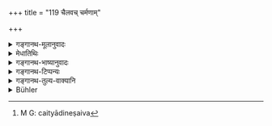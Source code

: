 +++
title = "119 चैलवच् चर्मणाम्"

+++

<details><summary>गङ्गानथ-मूलानुवादः</summary>

The method of purifying leather and tree-barks is similar to that of clothes; and for vegetables, roots and fruits, the purification is like that of grains.—(118).
</details>

<details><summary>मेधातिथिः</summary>

**चर्मणाम्** वर्ध्राणां स्पृश्यानाम्, न तु श्वशृगालादिसमन्वितानां स्वभावाशुचीनाम् । उपानत्कवचादीनाम् अपि तद्विकाराणाम् एष एव विधिः । अत्र हि प्रकरणे प्रकृत्यापि विकृतिर् गृह्यते, विकृत्यापि प्रकृतिः । तथा च दारवाणाम् इत्य् अत्र दारूणाम् अप्य् एषैव शुद्धिः । वसिष्ठेन हि दारवाणां शुद्धिम् अभिधाय, "दार्वस्थिभूम्यानि" इत्य् उक्तम् (च्ड़्, वध् ३.५२) । यदि च विकृत्या प्रकृतिर् न गृह्येत तदनुक्तक्शुद्धिविधानेन दारूणां कथम् अतिदेशः क्रियेत । प्रकृतेस् तु विकारग्रहणं तद्बुद्ध्यनपायाद् युक्तम् एव । 

- **वैदलानि** वार्क्षत्वगादीनि । स्मृत्यन्तरे पक्षपवित्रचर्मचामरतृणवेत्रबालवल्कलानाम् एषैव[^२५२] शुद्धिर् विहिता । तत्र मयूरादिपक्षास् तन्निर्वृत्ताश् च छत्रपिच्छिकादयो गृह्यन्ते । पवित्रं दर्भस् तेषां दर्भमयानां च वाससाम् । तृणशब्देन तालपत्राण्य् उच्यन्ते । "तृणराजं विदुस् तालम्" इति स्मर्यते । तत्रैकदेशात् समुदायप्रतिपत्तिर् दत्तशब्दादिवद् देवदत्ते । बाला गवाश्वाजानां न मनुष्याणाम्, तेषां च्युतानाम् अपृश्यत्वात् । 


[^२५२]:
     M G: caityādineṣaiva

- सर्वा चेयं द्रव्यान्तरोपघाते शुद्धिर् उच्यते न स्वभावोपहतौ, चेलधान्ययोर् एकरूप्त्वाच् छुद्देः । **शाकादेर्** धान्यवद् वचनम् । यथा धान्यानाम् अवघातादिसंस्कारान्तररहितानां धान्यावस्थानाम् एव प्रोक्षणप्रक्षालने शुद्धिहेतू तद्वच् छाकादीनाम् अपि । तेनापकवानाम् अयं विधिः । पक्वानां तु सत्य् अपि शाकादिशब्दवाच्यत्वे शुद्ध्यन्तरम् अन्वेषणीयम् । यथोक्तम् "सुवर्णवारिणा पावकज्वालया च" इत्यादि । आकराद् आहृतानां तु शाकादीनाम् उदश्विद्दधिक्षीरादीनां प्रोक्षणपर्यग्निकरणे विशेषतो हारीतेनाम्नाते । तथा शिम्बीधान्यानाम् उद्घर्षणदलनपेषणादि । एतच् च पादस्पर्शे शङ्कानिवृत्त्यर्थम् । तद् उक्तम् "आकराः शुचयः सर्वे" (ब्ध् १.९.३) इति ॥ ५.११८ ॥
</details>

<details><summary>गङ्गानथ-भाष्यानुवादः</summary>

‘*Leather*’,—*i.e*., goat-skins and such other skins as are touchable; and not the skin of the dog, the jackal or such animals as are by their nature unclean.

The same rule holds good regarding also things made of the said leather, in the shape of shoes, armour and the like.

In the present context, wherever Che original constituent cause is mentioned, it includes the product also; and *vice versa*. So that the rule laid down in connection with ‘wooden articles’ is applicable to
*wood* also. Vaśiṣṭha, having described the purification of wooden
articles, proceeds to speak of ‘wood, bone and earth’; and if the cause did not include its product, how could the author apply the purification (prescribed for *wooden articles*) and not for w *ood* ) to the *wood*? In fact the inclusion of the product by the cause is only right, since the notion of the latter does not certainly cease in regard to the former.

‘*Vaidala*’ stands for the *bark of trees* and other like things.

In another *Smṛti-text* this same purification in laid down for feathers, *kuśa*, skins, *chowries*, grass, cane, hair, and tree-bark’—Here ‘feather’ stands for the *peacock’s feathers*, and things made of them, such as umbrellas, hair ornaments and so forth;—the term ‘*pavitra*’ stands for *kuśa*, and also for doth made of
*kuśa*;—the term ‘*grass*’ stands for *palm-leaves*; according to the
assertion that ‘the palm is known as the *king among plants*’; and the part of the wood (*i.e*., ‘*ṭrna*’, which is part of ‘*tṛṇarāja*’) denotes the whole, like the term ‘*deva*’ denoting the name ‘*Devadatta*’;—‘*hairs*’—*i.e*., of the cow, the horse and the goat, not of man; as the latter, when fallen from the body, are untouchable; for in the present context all the purification mentioned pertains to cases where a thing has been defiled by the touch of another substance, and not where the thing is unclean by its very nature; that this is so is indicated by the fact that exactly the same purification has been laid down for cloth and grain.

Vegetables have to be dealt with in the same manner as grains. That is just as *sprinkling* and *washing* are the means of purifying grains, while they are still in the form of grains, and have not undergone embellishment by means of *thumping* and the like acts,—so also are they for the purifying of vegetables also. Hence the present rule pertains to
*uncooked* vegetables only. As for *cooked* vegetables, even though they
are spoken of as ‘vegetables’, yet some other method of purification has to be found for them; as it has been said—‘by clean water and by the flame of fire’ and be forth. For vegetables taken out of large heaps, as also for gruel, cow’s milk and the rest, *sprinkling* and *heating on fire* hate been specially laid down by Hārīta;—and similarly, for all grains in pods, scrubbing and pounding and so forth.

All this is for the purpose of removing all doubts in the event of their being touched by foot, as it has been said that ‘all things in large quantities are pure.’—(118).
</details>

<details><summary>गङ्गानथ-टिप्पन्यः</summary>

(Verse 119 of others.)

‘*Vaidalānām*’—‘Objects made of the bark of trees and such things’
(Medhātithi and Govindarāja);—‘made of split bamboo’ (Kullūka).

This verse is quoted in *Parāśaramādhava* (Prāyaścitta, p. 139);—in
*Hemādri* (Śrāddha, p. 805);—and in *Śuddhikaumudī* (p. 311) which
explains ‘*Vaidalānām*’ as ‘things made of split bamboo’, which are
purified like cloth,—and ‘*dhānyavat*’ as ‘large quantities by
sprinkling water and small quantities by washing’.
</details>

<details><summary>गङ्गानथ-तुल्य-वाक्यानि</summary>

*Gautama* (1.33).—‘Ropes, bamboo-chips, and leather are cleansed like
garments.’

*Baudhāyana* (1.8.36, 38, 43).—‘Objects made of bamboo should be
cleansed with cow-dung—skins of black deer with *bel*, nut and rice.
Other skins shall he treated like cotton- cloth.’

*Baudhāyana* (1.13.13).—‘Deer-skins are cleansed like garments made of
bark.’

*Vaśiṣṭha* (3.53).—‘Ropes, bamboo-chips and leather are cleansed like
cloth.’

*Viṣṇu* (23.14, 15, I8).—‘Grain, skins, ropes, woven cloth, things made
of bamboo, thread, cotton, clothes are cleansed by sprinkling
water;—also pot-herbs, roots, fruits and flowers. When in small
quantities, they are cleansed by washing.’ *Yājñavalkya* (1.182).—(See
under 110.)

*Parāśara* (7.29).—‘Things made of *Muñja grass*, winnowing baskets,
roots, fruits and skins—as also of grass and wood and ropes, should be
sprinkled with water.’

*Vyāsa* (Parāśaramādhava, p. 140).—‘Cloth is purified by earth and
water; as also ropes and bamboo-chips. If ropes and other things are
very much defiled, just that portion should be thrown away which has
been defiled.’

*Uśanas* (Do.).—‘Roots, fruits, flowers, land, grass, wood, straw, and
grains should be sprinkled with water.’
</details>

<details><summary>Bühler</summary>

119	Skins and (objects) made of split cane must be cleaned like clothes; vegetables, roots, and fruit like grain;
</details>
